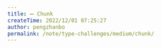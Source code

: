 ```yaml
---
title: ➖ Chunk
createTime: 2022/12/01 07:25:27
author: pengzhanbo
permalink: /note/type-challenges/medium/chunk/
---
```

